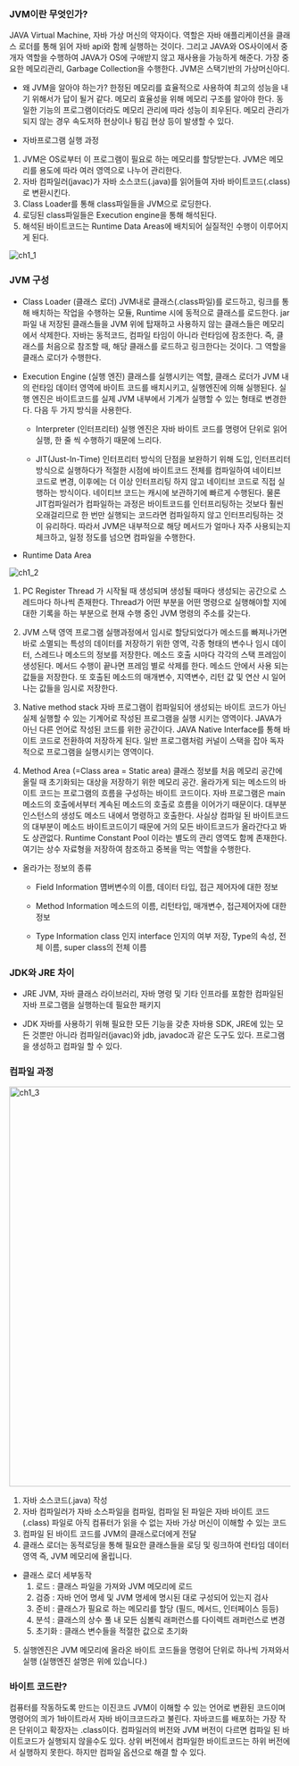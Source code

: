### JVM이란 무엇인가?
JAVA Virtual Machine, 자바 가상 머신의 약자이다. 역할은 자바 애플리케이션을 클래스 로더를 통해 읽어 자바 api와 함께 실행하는 것이다.
그리고 JAVA와 OS사이에서 중개자 역할을 수행하여 JAVA가 OS에 구애받지 않고 재사용을 가능하게 해준다. 
가장 중요한 메모리관리, Garbage Collection을 수행한다. JVM은 스택기반의 가상머신아디.

- 왜 JVM을 알아야 하는가?
한정된 메모리를 효율적으로 사용하여 최고의 성능을 내기 위해서가 답이 될거 같다. 메모리 효율성을 위해 메모리 구조를 알아야 한다. 
동일한 기능의 프로그램이더라도 메모리 관리에 따라 성능이 죄우된다. 메모리 관리가 되지 않는 경우 속도저하 현상이나 튕김 현상 등이 발생할 수 있다.

- 자바프로그램 실행 과정
1. JVM은 OS로부터 이 프로그램이 필요로 하는 메모리를 할당받는다. JVM은 메모리를 용도에 따라 여러 영역으로 나누어 관리한다.
2. 자바 컴파일러(javac)가 자바 소스코드(.java)를 읽어들여 자바 바이트코드(.class)로 변환시킨다.
3. Class Loader를 통해 class파일들을 JVM으로 로딩한다.
4. 로딩된 class파일들은 Execution engine을 통해 해석된다.
5. 해석된 바이트코드는 Runtime Data Areas에 배치되어 실질적인 수행이 이루어지게 된다.

![ch1_1](https://user-images.githubusercontent.com/42162127/148628500-aaa9113b-6be7-449a-8140-b6fed206b00e.jpg)

### JVM 구성
- Class Loader (클래스 로더)
JVM내로 클래스(.class파일)를 로드하고, 링크를 통해 배치하는 작업을 수행하는 모듈, Runtime 시에 동적으로 클래스를 로드한다. 
jar파일 내 저장된 클래스들을 JVM 위에 탑재하고 사용하지 않는 클래스들은 메모리에서 삭제한다.
자바는 동적코드, 컴파일 타임이 아니라 런타임에 잠조한다. 즉, 클래스를 처음으로 참조할 때, 해당 클래스를 로드하고 링크한다는 것이다.
그 역할을 클래스 로더가 수행한다.

- Execution Engine (실행 엔진)
클래스를 실행시키는 역할, 클래스 로더가 JVM 내의 런타임 데이터 영역에 바이트 코드를 배치시키고, 실행엔진에 의해 실행된다. 
실행 엔진은 바이트코드를 실제 JVM 내부에서 기계가 실행할 수 있는 형태로 변경한다. 다음 두 가지 방식을 사용한다.
  - Interpreter (인터프리터)
  실행 엔진은 자바 바이트 코드를 명령어 단위로 읽어 실행, 한 줄 씩 수행하기 때문에 느리다.
  
  - JIT(Just-In-Time)
  인터프리터 방식의 단점을 보완하기 위해 도입, 인터프리터 방식으로 실행하다가 적절한 시점에 바이트코드 전체를 컴파일하여 네이티브 코드로 변경,
  이후에는 더 이상 인터프리팅 하지 않고 네이티브 코드로 직접 실행하는 방식이다. 네이티브 코드는 캐시에 보관하기에 빠르게 수행된다.
  물론 JIT컴파일러가 컴파일하는 과정은 바이트코드를 인터프리팅하는 것보다 훨씬 오래걸리므로 한 번만 실행되는 코드라면 컴파일하지 않고
  인터프리팅하는 것이 유리하다. 따라서 JVM은 내부적으로 해당 메서드가 얼마나 자주 사용되는지 체크하고, 일정 정도를 넘으면 컴파일을 수행한다.
  
- Runtime Data Area

![ch1_2](https://user-images.githubusercontent.com/42162127/148630549-03b8a96a-1451-4963-a7ff-91bd2cc088d3.jpg)

1. PC Register
Thread 가 시작될 때 생성되며 생성될 때마다 생성되는 공간으로 스레드마다 하나씩 존재한다.
Thread가 어떤 부분을 어떤 명령으로 실행해야할 지에 대한 기록을 하는 부분으로 현재 수행 중인 JVM 명령의 주소를 갖는다.

2. JVM 스택 영역
프로그램 실행과정에서 임시로 할당되었다가 메소드를 빠져나가면 바로 소멸되는 특성의 데이터를 저장하기 위한 영역, 각종 형태의 변수나 임시 데이터,
스레드나 메소드의 정보를 저장한다. 메소드 호출 시마다 각각의 스택 프레임이 생성된다. 메서드 수행이 끝나면 프레임 별로 삭제를 한다. 
메소드 안에서 사용 되는 값들을 저장한다. 또 호출된 메소드의 매개변수, 지역변수, 리턴 값 및 연산 시 일어나는 값들을 임시로 저장한다.

3. Native method stack
자바 프로그램이 컴파일되어 생성되는 바이트 코드가 아닌 실제 실행할 수 있는 기계어로 작성된 프로그램을 실행 시키는 영역이다.
JAVA가 아닌 다른 언어로 작성된 코드를 위한 공간이다. JAVA Native Interface를 통해 바이트 코드로 전환하여 저장하게 된다.
일반 프로그램처럼 커널이 스택을 잡아 독자적으로 프로그램을 실행시키는 영역이다.

4. Method Area (=Class area = Static area)
클래스 정보를 처음 메모리 공간에 올릴 때 초기화되는 대상을 저장하기 위한 메모리 공간. 올라가게 되는 메소드의 바이트 코드는 프로그램의 흐름을 
구성하는 바이트 코드이다. 자바 프로그램은 main 메소드의 호출에서부터 계속된 메소드의 호출로 흐름을 이어가기 때문이다.
대부분 인스턴스의 생성도 메소드 내에서 명령하고 호출한다. 사실상 컴파일 된 바이트코드의 대부분이 메소드 바이트코드이기 때문에 거의 모든
바이트코드가 올라간다고 봐도 상관없다. 
Runtime Constant Pool 이라는 별도의 관리 영역도 함께 존재한다. 여기는 상수 자료형을 저장하여 참조하고 중복을 막는 역할을 수행한다.

- 올라가는 정보의 종류
  - Field Information
  몀버변수의 이름, 데이터 타입, 접근 제어자에 대한 정보
  
  - Method Information
  메소드의 이름, 리턴타입, 매개변수, 접근제어자에 대한 정보
  
  - Type Information
  class 인지 interface 인지의 여부 저장, Type의 속성, 전체 이름, super class의 전체 이름

### JDK와 JRE 차이
- JRE
JVM, 자바 클래스 라이브러리, 자바 명령 및 기타 인프라를 포함한 컴파일된 자바 프로그램을 실행하는데 필요한 패키지

- JDK
자바를 사용하기 위해 필요한 모든 기능을 갖춘 자바용 SDK, JRE에 있는 모든 것뿐만 아니라 컴파일러(javac)와 jdb, javadoc과 같은 도구도 있다.
프로그램을 생성하고 컴파일 할 수 있다.

### 컴파일 과정

<img width="716" alt="ch1_3" src="https://user-images.githubusercontent.com/42162127/148712224-0e4d3b75-85f2-483f-91e6-c11e7c3932ce.png">

1. 자바 소스코드(.java) 작성
2. 자바 컴파일러가 자바 소스파일을 컴파일, 컴파일 된 파일은 자바 바이트 코드(.class) 파일로 아직 컴퓨터가 읽을 수 없는 자바 가상 머신이 이해할 수 있는 코드
3. 컴파일 된 바이트 코드를 JVM의 클래스로더에게 전달
4. 클래스 로더는 동적로딩을 통해 필요한 클래스들을 로딩 및 링크하여 런타임 데이터 영역 즉, JVM 메모리에 올립니다.
  - 클래스 로더 세부동작
    1. 로드 : 클래스 파일을 가져와 JVM 메모리에 로드
    2. 검증 : 자바 언어 명세 및 JVM 명세에 명시된 대로 구성되어 있는지 검사
    3. 준비 : 클래스가 필요로 하는 메모리를 할당 (필드, 메서드, 인터페이스 등등)
    4. 분석 : 클래스의 상수 풀 내 모든 심볼릭 래퍼런스를 다이렉트 래퍼런스로 변경
    5. 초기화 : 클래스 변수들을 적절한 값으로 초기화

5. 실행엔진은 JVM 메모리에 올라온 바이트 코드들을 명령어 단위로 하나씩 가져와서 실행 (실행엔진 설명은 위에 있습니다.)

### 바이트 코드란?
컴퓨터를 작동하도록 만드는 이진코드
JVM이 이해할 수 있는 언어로 변환된 코드이며 명령어의 킈가 1바이트라서 자바 바이크코드라고 불린다. 자바코드를 배포하는 가장 작은 단위이고
확장자는 .class이다.
컴파일러의 버전와 JVM 버전이 다르면 컴파일 된 바이트코드가 실행되지 않을수도 있다. 상위 버전에서 컴파일한 바이트코드는 하위 버전에서 실행하지
못한다. 하지만 컴파일 옵션으로 해결 할 수 있다.
